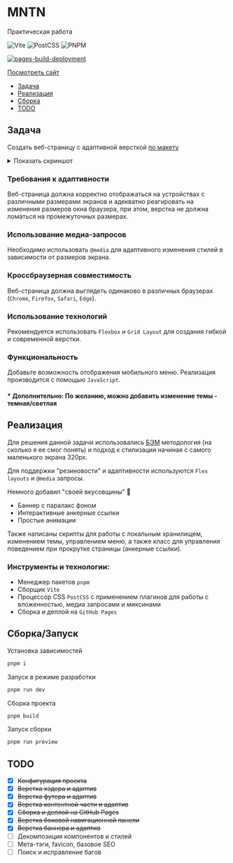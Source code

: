 # MNTN

Практическая работа

![Vite](https://img.shields.io/badge/Vite-ffdb33?style=flat&logo=vite)
![PostCSS](https://img.shields.io/badge/PostCSS-DD3A0A?style=flat&logo=postcss)
![PNPM](https://img.shields.io/badge/pnpm-white?style=flat&logo=pnpm)

[![pages-build-deployment](https://github.com/smkthat/mntn-longread/actions/workflows/pages/pages-build-deployment/badge.svg?branch=master)](https://github.com/smkthat/mntn-longread/actions/workflows/pages/pages-build-deployment)

[Посмотреть сайт](https://smkthat.github.io/mntn-longread/)

- [Задача](#task)
- [Реализация](#realisation)
- [Сборка](#build)
- [TODO](#todo)

## Задача

<div id="task"></div>

Создать веб-страницу с адаптивной
версткой [по макету](https://www.figma.com/design/EYKgZvtO2cVud0mwhPK5mm/%D0%9C%D0%BE%D0%B4%D1%83%D0%BB%D1%8C5?node-id=0-1&t=CvXUxBR2A8gUk8tN-0)

<details>
  <summary>Показать скриншот</summary>

![screenshot.png](docs/screenshot.png)

</details>

### Требования к адаптивности

Веб-страница должна корректно отображаться на устройствах с различными
размерами экранов и адекватно реагировать на
изменения размеров окна браузера, при этом, верстка не должна ломаться 
на промежуточных размерах.

### Использование медиа-запросов

Необходимо использовать `@media` для адаптивного изменения стилей в зависимости
от размеров экрана.

### Кроссбраузерная совместимость

Веб-страница должна выглядеть одинаково в различных
браузерах (`Chrome`, `Firefox`, `Safari`, `Edge`).

### Использование технологий

Рекомендуется использовать `Flexbox` и `Grid Layout` для создания гибкой 
и современной верстки.

### Функциональность

Добавьте возможность отображения мобильного меню. Реализация производится 
с помощью `JavaScript`.

####   * Дополнительно: По желанию, можно добавить изменение темы - темная/светлая

## Реализация

<div id="realisation"></div>

Для решения данной задачи использовались [БЭМ](https://bem.info/) методология 
(на сколько я ее смог понять) и подход к стилизации 
начиная с самого маленького экрана 320px.

Для поддержки "резиновости" и адаптивности используются `Flex layouts`
и `@media` запросы.

Немного добавил "своей вкусовщины" 🤭

- Баннер с паралакс фоном
- Интерактивные анкерные ссылки
- Простые анимации

Также написаны скрипты для работы с локальным хранилищем, изменением темы,
управлением меню, а также класс для управления поведением 
при прокрутке страницы (анкерные ссылки).

### Инструменты и технологии:

- Менеджер пакетов `pnpm`
- Сборщик `Vite`
- Процессор CSS `PostCSS` с применением плагинов для работы с вложенностью,
  медиа запросами и миксинами
- Сборка и деплой на `GitHub Pages`

## Сборка/Запуск

<div id="build"></div>

Установка зависимостей

```bash
pnpm i
```

Запуск в режиме разработки

```bash
pnpm run dev
```

Сборка проекта

```bash
pnpm build
```

Запуск сборки

```bash
pnpm run preview
```

## TODO

<div id="realisation"></div>

- [x] <strike>Конфигурация проекта</strike>
- [x] <strike>Верстка хэдера и адаптив</strike>
- [x] <strike>Верстка футера и адаптив</strike>
- [x] <strike>Верстка контентной части и адаптив</strike>
- [x] <strike>Сборка и деплой на GitHub Pages</strike>
- [x] <strike>Верстка боковой навигационной панели</strike>
- [x] <strike>Верстка баннера и адаптив</strike>
- [ ] Декомпозиция компонентов и стилей
- [ ] Мета-тэги, favicon, базовое SEO
- [ ] Поиск и исправление багов
